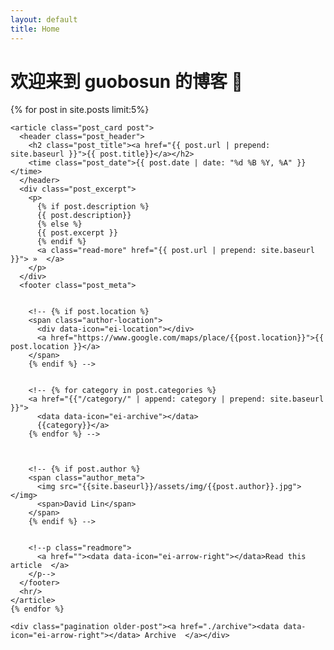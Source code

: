 ```yaml
---
layout: default
title: Home
---
```


# 欢迎来到 guobosun 的博客 👋

<div class="home">
  <div class="post-list">
    {% for post in site.posts limit:5%}

    <article class="post_card post">
      <header class="post_header">
        <h2 class="post_title"><a href="{{ post.url | prepend: site.baseurl }}">{{ post.title}}</a></h2>
        <time class="post_date">{{ post.date | date: "%d %B %Y, %A" }}</time>
      </header>
      <div class="post_excerpt">
        <p>
          {% if post.description %}
          {{ post.description}}
          {% else %}
          {{ post.excerpt }}
          {% endif %}
          <a class="read-more" href="{{ post.url | prepend: site.baseurl }}"> »  </a>
        </p>
      </div>
      <footer class="post_meta">


        <!-- {% if post.location %}
        <span class="author-location">
          <div data-icon="ei-location"></div>
          <a href="https://www.google.com/maps/place/{{post.location}}">{{ post.location }}</a>
        </span>
        {% endif %} -->


        <!-- {% for category in post.categories %}
        <a href="{{"/category/" | append: category | prepend: site.baseurl }}">
          <data data-icon="ei-archive"></data>
          {{category}}</a>
        {% endfor %} -->



        <!-- {% if post.author %}
        <span class="author_meta">
          <img src="{{site.baseurl}}/assets/img/{{post.author}}.jpg"></img>
          <span>David Lin</span>
        </span>
        {% endif %} -->


        <!--p class="readmore">
          <a href=""><data data-icon="ei-arrow-right"></data>Read this article  </a>
        </p-->
      </footer>
      <hr/>
    </article>
    {% endfor %}

    <div class="pagination older-post"><a href="./archive"><data data-icon="ei-arrow-right"></data> Archive  </a></div>
  </div>
</div>
